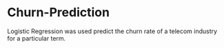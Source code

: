 # Churn-Prediction
Logistic Regression was used predict the churn rate of a telecom industry for a particular term.
